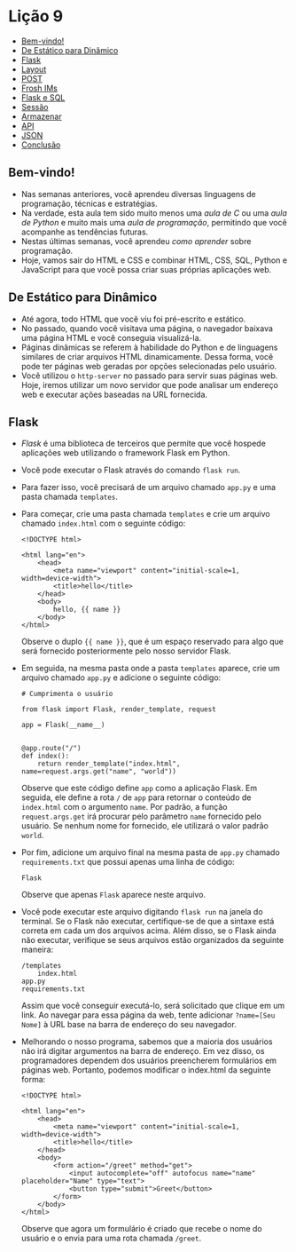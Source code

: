 Lição 9
=========

*   [Bem-vindo!](#bem-vindo)
*   [De Estático para Dinâmico](#de-estático-para-dinâmico)
*   [Flask](#flask)
*   [Layout](#layout)
*   [POST](#post)
*   [Frosh IMs](#frosh-ims)
*   [Flask e SQL](#flask-e-sql)
*   [Sessão](#sessão)
*   [Armazenar](#armazenar)
*   [API](#api)
*   [JSON](#json)
*   [Conclusão](#conclusão)

Bem-vindo!
--------

*   Nas semanas anteriores, você aprendeu diversas linguagens de programação, técnicas e estratégias.
*   Na verdade, esta aula tem sido muito menos uma _aula de C_ ou uma _aula de Python_ e muito mais uma _aula de programação_, permitindo que você acompanhe as tendências futuras.
*   Nestas últimas semanas, você aprendeu _como aprender_ sobre programação.
*   Hoje, vamos sair do HTML e CSS e combinar HTML, CSS, SQL, Python e JavaScript para que você possa criar suas próprias aplicações web.

De Estático para Dinâmico
-----------------

*   Até agora, todo HTML que você viu foi pré-escrito e estático.
*   No passado, quando você visitava uma página, o navegador baixava uma página HTML e você conseguia visualizá-la.
*   Páginas dinâmicas se referem à habilidade do Python e de linguagens similares de criar arquivos HTML dinamicamente. Dessa forma, você pode ter páginas web geradas por opções selecionadas pelo usuário.
*   Você utilizou o `http-server` no passado para servir suas páginas web. Hoje, iremos utilizar um novo servidor que pode analisar um endereço web e executar ações baseadas na URL fornecida.

Flask
-----

*   _Flask_ é uma biblioteca de terceiros que permite que você hospede aplicações web utilizando o framework Flask em Python.
*   Você pode executar o Flask através do comando `flask run`.
*   Para fazer isso, você precisará de um arquivo chamado `app.py` e uma pasta chamada `templates`.
*   Para começar, crie uma pasta chamada `templates` e crie um arquivo chamado `index.html` com o seguinte código:
    
        <!DOCTYPE html>
        
        <html lang="en">
            <head>
                <meta name="viewport" content="initial-scale=1, width=device-width">
                <title>hello</title>
            </head>
            <body>
                hello, {{ name }}
            </body>
        </html>
        
    
    Observe o duplo `{{ name }}`, que é um espaço reservado para algo que será fornecido posteriormente pelo nosso servidor Flask.
    
*   Em seguida, na mesma pasta onde a pasta `templates` aparece, crie um arquivo chamado `app.py` e adicione o seguinte código:
    
        # Cumprimenta o usuário
        
        from flask import Flask, render_template, request
        
        app = Flask(__name__)
        
        
        @app.route("/")
        def index():
            return render_template("index.html", name=request.args.get("name", "world"))
        
    
    Observe que este código define `app` como a aplicação Flask. Em seguida, ele define a rota `/` de `app` para retornar o conteúdo de `index.html` com o argumento `name`. Por padrão, a função `request.args.get` irá procurar pelo parâmetro `name` fornecido pelo usuário. Se nenhum nome for fornecido, ele utilizará o valor padrão `world`.
    
*   Por fim, adicione um arquivo final na mesma pasta de `app.py` chamado `requirements.txt` que possui apenas uma linha de código:
    
        Flask
        
    
    Observe que apenas `Flask` aparece neste arquivo.
    
*   Você pode executar este arquivo digitando `flask run` na janela do terminal. Se o Flask não executar, certifique-se de que a sintaxe está correta em cada um dos arquivos acima. Além disso, se o Flask ainda não executar, verifique se seus arquivos estão organizados da seguinte maneira:
    
        /templates
            index.html
        app.py
        requirements.txt
        
    
    Assim que você conseguir executá-lo, será solicitado que clique em um link. Ao navegar para essa página da web, tente adicionar `?name=[Seu Nome]` à URL base na barra de endereço do seu navegador.

*   Melhorando o nosso programa, sabemos que a maioria dos usuários não irá digitar argumentos na barra de endereço. Em vez disso, os programadores dependem dos usuários preencherem formulários em páginas web. Portanto, podemos modificar o index.html da seguinte forma:
    
        <!DOCTYPE html>
        
        <html lang="en">
            <head>
                <meta name="viewport" content="initial-scale=1, width=device-width">
                <title>hello</title>
            </head>
            <body>
                <form action="/greet" method="get">
                    <input autocomplete="off" autofocus name="name" placeholder="Name" type="text">
                    <button type="submit">Greet</button>
                </form>
            </body>
        </html>
        
    
    Observe que agora um formulário é criado que recebe o nome do usuário e o envia para uma rota chamada `/greet`.